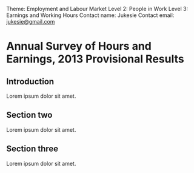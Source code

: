 Theme: Employment and Labour Market
Level 2: People in Work
Level 3: Earnings and Working Hours
Contact name: Jukesie
Contact email: jukesie@gmail.com

# Annual Survey of Hours and Earnings, 2013 Provisional Results

## Introduction

Lorem ipsum dolor sit amet.

## Section two

Lorem ipsum dolor sit amet.

## Section three

Lorem ipsum dolor sit amet.